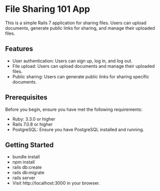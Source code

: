 # File Sharing 101 App

This is a simple Rails 7 application for sharing files. Users can upload documents, generate public links for sharing, and manage their uploaded files.

## Features

- User authentication: Users can sign up, log in, and log out.
- File upload: Users can upload documents and manage their uploaded files.
- Public sharing: Users can generate public links for sharing specific documents.

## Prerequisites

Before you begin, ensure you have met the following requirements:

- Ruby: 3.3.0 or higher
- Rails 7.0.8 or higher
- PostgreSQL: Ensure you have PostgreSQL installed and running.

## Getting Started

- bundle install
- npm install
- rails db:create
- rails db:migrate
- rails server
- Visit http://localhost:3000 in your browser.